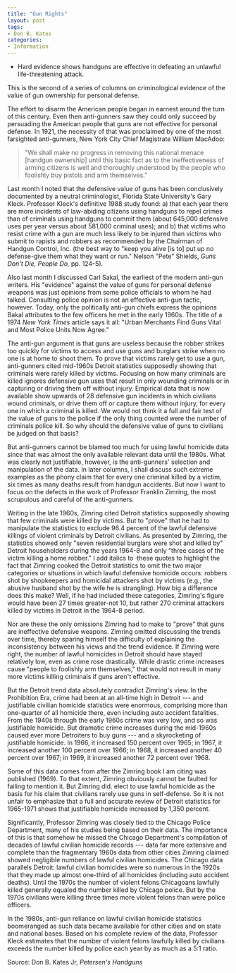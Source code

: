```yaml
---
title: "Gun Rights"
layout: post
tags:
- Don B. Kates
categories:
- Information
---
```


- Hard evidence shows handguns are effective in defeating an unlawful life-threatening attack.

This is the second of a series of columns on criminological evidence of the value of gun ownership for personal defense.

The effort to disarm the American people began in earnest around the turn of this century. Even then anti-gunners saw they could only succeed by persuading the American people that guns are not effective for personal defense. In 1921, the necessity of that was proclaimed by one of the most farsighted anti-gunners, New York City Chief Magistrate William MacAdoo:

> "We shall make no progress in removing this national menace \[handgun ownership\] until this basic fact as to the ineffectiveness of arming citizens is well and thoroughly understood by the people who foolishly buy pistols and arm themselves."

Last month I noted that the defensive value of guns has been conclusively documented by a neutral criminologist, Florida State University's Gary Kleck. Professor Kleck's definitive 1988 study found: a) that each year there are more incidents of law-abiding citizens using handguns to repel crimes than of criminals using handguns to commit them (about 645,000 defensive uses per year versus about 581,000 criminal uses); and b) that victims who resist crime with a gun are much less likely to be injured than victims who submit to rapists and robbers as recommended by the Chairman of Handgun Control, Inc. (the best way to "keep you alive \[is to\] put up no defense-give them what they want or run." Nelson "Pete" Shields, *Guns Don't Die, People Do,* pp. 124-5).

Also last month I discussed Carl Sakal, the earliest of the modern anti-gun writers. His "evidence" against the value of guns for personal defense weapons was just opinions from some police officials to whom he had talked. Consulting police opinion is not an effective anti-gun tactic, however. Today, only the politically anti-gun chiefs express the opinions Bakal attributes to the few officers he met in the early 1960s. The title of a 1974 *New York Times* article says it all: "Urban Merchants Find Guns Vital and Most Police Units Now Agree."

The anti-gun argument is that guns are useless because the robber strikes too quickly for victims to access and use guns and burglars strike when no one is at home to shoot them. To prove that victims rarely get to use a gun, anti-gunners cited mid-1960s Detroit statistics supposedly showing that criminals were rarely killed by victims. Focusing on how many criminals are killed ignores defensive gun uses that result in only wounding criminals or in capturing or driving them off without injury. Empirical data that is now available show upwards of 28 defensive gun incidents in which civilians wound criminals, or drive them off or capture them without injury, for every one in which a criminal is killed. We would not think it a full and fair test of the value of guns to the police if the only thing counted were the number of criminals police kill. So why should the defensive value of guns to civilians be judged on that basis?

But anti-gunners cannot be blamed too much for using lawful homicide data since that was almost the only available relevant data until the 1980s. What was clearly not justifiable, however, is the anti-gunners' selection and manipulation of the data. In later columns, I shall discuss such extreme examples as the phony claim that for every one criminal killed by a victim, six times as many deaths result from handgun accidents. But now I want to focus on the defects in the work of Professor Franklin Zimring, the most scrupulous and careful of the anti-gunners.

Writing in the late 1960s, Zimring cited Detroit statistics supposedly showing that few criminals were killed by victims. But to "prove" that he had to manipulate the statistics to exclude 96.4 percent of the lawful defensive killings of violent criminals by Detroit civilians. As presented by Zimring, the statistics showed only "seven residential burglars were shot and killed by" Detroit householders during the years 1964-8 and only "three cases of the victim killing a home robber." I add italics to ·these quotes to highlight the fact that Zimring cooked the Detroit statistics to omit the two major categories or situations in which lawful defensive homicide occurs: robbers shot by shopkeepers and homicidal attackers shot by victims (e.g., the abusive husband shot by the wife he is strangling). How big a difference does this make? Well, if he had included these categories, Zimring's figure would have been 27 times greater-not 10, but rather 270 criminal attackers killed by victims in Detroit in the 1964-8 period.

Nor are these the only omissions Zimring had to make to "prove" that guns are ineffective defensive weapons. Zimring omitted discussing the trends over time, thereby sparing himself the difficulty of explaining the inconsistency between his views and the trend evidence. If Zimring were right, the number of lawful homicides in Detroit should have stayed relatively low, even as crime rose drastically. While drastic crime increases cause "people to foolishly arm themselves," that would not result in many more victims killing criminals if guns aren't effective.

But the Detroit trend data absolutely contradict Zimring's view. In the Prohibition Era, crime had been at an all-time high in Detroit --- and justifiable civilian homicide statistics were enormous, comprising more than one-quarter of all homicide there, even including auto accident fatalities. From the 1940s through the early 1960s crime was very low, and so was justifiable homicide. But dramatic crime increases during the mid-1960s caused ever more Detroiters to buy guns --- and a skyrocketing of justifiable homicide. In 1966, it increased 150 percent over 1965; in 1967, it increased another 100 percent over 1966; in 1968, it increased another 40 percent over 1967; in 1969, it increased another 72 percent over 1968.

Some of this data comes from after the Zimring book I am citing was published (1969). To that extent, Zimring obviously cannot be faulted for failing to mention it. But Zimring did. elect to use lawful homicide as the basis for his claim that civilians rarely use guns in self-defense. So it is not unfair to emphasize that a full and accurate review of Detroit statistics for 1965-1971 shows that justifiable homicide increased by 1,350 percent.

Significantly, Professor Zimring was closely tied to the Chicago Police Department, many of his studies being based on their data. The importance of this is that somehow he missed the Chicago Department's compilation of decades of lawful civilian homicide records --- data far more extensive and complete than the fragmentary 1960s data from other cities Zimring claimed showed negligible numbers of lawful civilian homicides. The Chicago data parallels Detroit: lawful civilian homicides were so numerous in the 1920s that they made up almost one-third of all homicides (including auto accident deaths). Until the 1970s the number of violent felons Chicagoans lawfully killed generally equaled the number killed by Chicago police. But by the 1970s civilians were killing three times more violent felons than were police officers.

In the 1980s, anti-gun reliance on lawful civilian homicide statistics boomeranged as such data became available for other cities and on state and national bases. Based on his complete review of the data, Professor Kleck estimates that the number of violent felons lawfully killed by civilians exceeds the number killed by police each year by as much as a 5:1 ratio.

Source: Don B. Kates Jr, *Petersen's Handguns*

